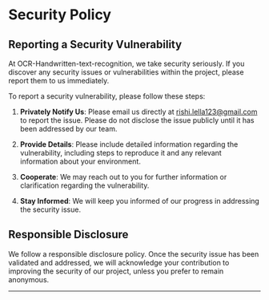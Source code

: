 # Security Policy

## Reporting a Security Vulnerability

At OCR-Handwritten-text-recognition, we take security seriously. If you discover any security issues or vulnerabilities within the project, please report them to us immediately.

To report a security vulnerability, please follow these steps:

1. **Privately Notify Us**: Please email us directly at [rishi.lella123@gmail.com](mailto:rishi.lella123@gmail.com) to report the issue. Please do not disclose the issue publicly until it has been addressed by our team.

2. **Provide Details**: Please include detailed information regarding the vulnerability, including steps to reproduce it and any relevant information about your environment.

3. **Cooperate**: We may reach out to you for further information or clarification regarding the vulnerability.

4. **Stay Informed**: We will keep you informed of our progress in addressing the security issue.

## Responsible Disclosure

We follow a responsible disclosure policy. Once the security issue has been validated and addressed, we will acknowledge your contribution to improving the security of our project, unless you prefer to remain anonymous.

---
